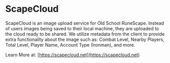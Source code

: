 # ScapeCloud
ScapeCloud is an image upload service for Old School RuneScape. Instead of users images being saved to their local machine, they are uploaded to the cloud ready to be shared. We utilize metadata from the client to provide extra functionality about the image such as: Combat Level, Nearby Players, Total Level, Player Name, Account Type (Ironman), and more.

Learn More at: [https://scapecloud.net](https://scapecloud.net)